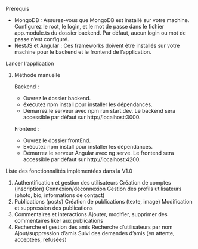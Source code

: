 
Prérequis
- MongoDB : Assurez-vous que MongoDB est installé sur votre machine. Configurez le root, le login, et le mot de passe dans le fichier app.module.ts du dossier backend. Par défaut, aucun login ou mot de passe n’est configuré.
- NestJS et Angular : Ces frameworks doivent être installés sur votre machine pour le backend et le frontend de l’application.

Lancer l'application
1. Méthode manuelle
   
    Backend :
    - Ouvrez le dossier backend.
    - éxecutez npm install pour installer les dépendances.
    - Démarrez le serveur avec npm run start:dev. Le backend sera accessible par défaut sur http://localhost:3000.
  
    Frontend :
    - Ouvrez le dossier frontEnd.
    - Exécutez npm install pour installer les dépendances.
    - Démarrez le serveur Angular avec ng serve. Le frontend sera accessible par défaut sur http://localhost:4200.


Liste des fonctionnalités implémentées dans la V1.0
1. Authentification et gestion des utilisateurs
  Création de comptes (inscription)
  Connexion/déconnexion
  Gestion des profils utilisateurs (photo, bio, informations de contact)
2. Publications (posts)
  Création de publications (texte, image)
  Modification et suppression des publications
3. Commentaires et interactions
  Ajouter, modifier, supprimer des commentaires
  liker aux publications
6. Recherche et gestion des amis
  Recherche d’utilisateurs par nom 
  Ajout/suppression d’amis
  Suivi des demandes d’amis (en attente, acceptées, refusées)
